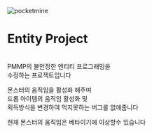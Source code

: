 ![pocketmine](http://f.cloud.github.com/assets/5278201/2116356/3d08d39a-907c-11e3-9468-e5170143374e.png)
# Entity Project

<br/>
PMMP의 불안정한 엔티티 프로그래밍을<br/>
수정하는 프로젝트입니다

몬스터의 움직임을 활성화 해주며<br/>
드롭 아이템의 움직임 활성화 및<br/>
획득방식을 변경하여 먹지못하는 버그를 없애줍니다

현재 몬스터의 움직임은 베타이기에 이상할수 있습니다

